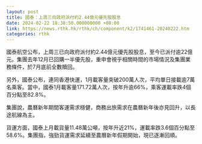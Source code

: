 ```yaml
---
layout: post
title: 國泰：上周三向政府派付約2.44億元優先股股息
date: 2024-02-22 18:38:50.000000000 +08:00
link: https://news.rthk.hk/rthk/ch/component/k2/1741461-20240222.htm
categories: rthk
---
```


國泰航空公布，上周三已向政府派付約2.44億元優先股股息，至今已派付逾22億元。集團去年12月已回購一半優先股，重申會視乎相關時間的市場情況及集團業務條件，於7月底前全數贖回。

另外，國泰公布，連同香港快運，1月載客量突破200萬人次，平均單日接載逾7萬名乘客。當中，國泰1月載客量171.72萬人次，按年升逾66%，乘客運載率跌4個百分點至82.8%。

集團說，農曆新年期間客運需求穩健，商務出旅需求在農曆新年後亦見回升，以長途航線為主。

貨運方面，國泰上月載貨量11.48萬公噸，按年升近21%，運載率跌3.6個百分點至58.6%。集團指，強勁貨運需求延續至農曆新年假期開始，現已逐漸回順。

